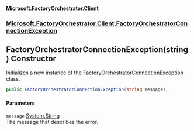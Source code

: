 #### [Microsoft.FactoryOrchestrator.Client](./Microsoft-FactoryOrchestrator-Client.md 'Microsoft.FactoryOrchestrator.Client')
### [Microsoft.FactoryOrchestrator.Client](./Microsoft-FactoryOrchestrator-Client.md 'Microsoft.FactoryOrchestrator.Client').[FactoryOrchestratorConnectionException](./Microsoft-FactoryOrchestrator-Client-FactoryOrchestratorConnectionException.md 'Microsoft.FactoryOrchestrator.Client.FactoryOrchestratorConnectionException')
## FactoryOrchestratorConnectionException(string) Constructor
Initializes a new instance of the [FactoryOrchestratorConnectionException](./Microsoft-FactoryOrchestrator-Client-FactoryOrchestratorConnectionException.md 'Microsoft.FactoryOrchestrator.Client.FactoryOrchestratorConnectionException') class.  
```csharp
public FactoryOrchestratorConnectionException(string message);
```
#### Parameters
<a name='Microsoft-FactoryOrchestrator-Client-FactoryOrchestratorConnectionException-FactoryOrchestratorConnectionException(string)-message'></a>
`message` [System.String](https://docs.microsoft.com/en-us/dotnet/api/System.String 'System.String')  
The message that describes the error.  
  
